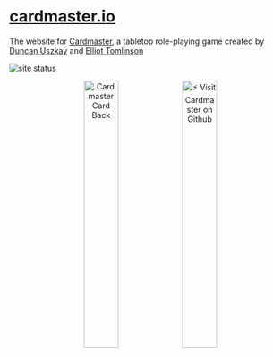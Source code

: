 # [cardmaster.io](https://cardmaster.io)

The website for [Cardmaster](https://github.com/elliottomlinson/cardmaster), a tabletop role-playing game created by [Duncan Uszkay](https://github.com/DuncanUszkay1) and [Elliot Tomlinson](https://github.com/elliottomlinson)

[![site status](https://img.shields.io/website/http/cardmaster.io)](https://cardmaster.io)

<a href="https://cardmaster.io"><p align="center"><img src="https://user-images.githubusercontent.com/8680290/128956468-29dfd54e-7019-4373-aa67-6d470aa74b0e.png"  width="35%" title="Cardmaster Card Back"></a><a href="https://github.com/elliottomlinson/cardmaster"><img 
src="https://user-images.githubusercontent.com/8680290/128956471-6785c27f-d422-411f-a769-4a3b8911db41.png"  width="35%" title="⚡ Visit Cardmaster on Github">
</p></a>
